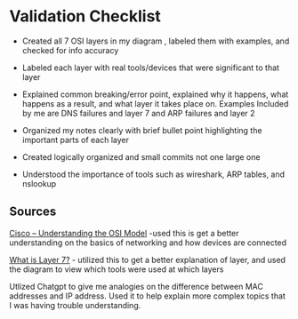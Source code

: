 # Validation Checklist

- Created all 7 OSI layers in my diagram , labeled them with examples, and checked for info accuracy

- Labeled each layer with real tools/devices that were significant to that layer

- Explained common breaking/error point, explained why it happens, what happens as a result, and what layer it takes place on. Examples Included by me are DNS failures and layer 7 and ARP failures and layer 2

- Organized my notes clearly with brief bullet point highlighting  the important parts of each layer

- Created logically organized and small commits not one large one

- Understood the importance of tools such as wireshark, ARP tables, and nslookup


## Sources
<a href="https://www.cisco.com/c/en/us/about/press/internet-protocol-journal/blogs/2009/07/understanding-the-osi-model.html" target="_blank">Cisco – Understanding the OSI Model</a>
-used this is get a better understanding on the basics of networking and how devices are connected


<a href="https://www.paloaltonetworks.com/cyberpedia/what-is-layer-7" target="_blank">What is Layer 7?</a> - utilized this to get a better explanation of layer, and used the diagram to view which tools were used at which layers

Utlized Chatgpt to give me analogies on the difference between MAC addresses and IP address. Used it to help explain more complex topics that I was having trouble understanding. 
